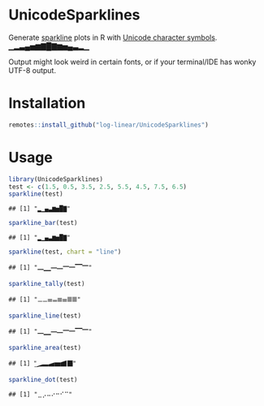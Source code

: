 
# UnicodeSparklines

Generate [sparkline](https://en.wikipedia.org/wiki/Sparkline) plots in R
with [Unicode character symbols](https://en.wikipedia.org/wiki/Unicode).
▁▂▃▄▅▆▇█▇▆▅▄▃▂▁

Output might look weird in certain fonts, or if your terminal/IDE has
wonky UTF-8 output.

# Installation

``` r
remotes::install_github("log-linear/UnicodeSparklines")
```

# Usage

``` r
library(UnicodeSparklines)
test <- c(1.5, 0.5, 3.5, 2.5, 5.5, 4.5, 7.5, 6.5)
sparkline(test)
```

    ## [1] "▂▁▄▃▆▅█▇"

``` r
sparkline_bar(test)
```

    ## [1] "▂▁▄▃▆▅█▇"

``` r
sparkline(test, chart = "line")
```

    ## [1] "🭻▁▁🭹🭺🭷🭸▔▔🭶"

``` r
sparkline_tally(test)
```

    ## [1] "𝍠𝍠𝍢𝍡𝍣𝍢𝍤𝍤"

``` r
sparkline_line(test)
```

    ## [1] "🭻▁▁🭹🭺🭷🭸▔▔🭶"

``` r
sparkline_area(test)
```

    ## [1] "︭🭈🬭🭆🬹🭂🮋"

``` r
sparkline_dot(test)
```

    ## [1] "⣀⡠⠤⠔⠒⠊⠉"
